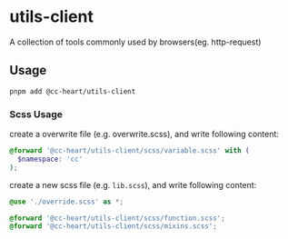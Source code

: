 # utils-client

A collection of tools commonly used by browsers(eg. http-request)

## Usage

```shell
pnpm add @cc-heart/utils-client
```

### Scss Usage

create a overwrite file (e.g. overwrite.scss), and write following content:

```scss
@forward '@cc-heart/utils-client/scss/variable.scss' with (
  $namespace: 'cc'
);
```

create a new scss file (e.g. `lib.scss`), and write following content:

```scss
@use './override.scss' as *;

@forward '@cc-heart/utils-client/scss/function.scss';
@forward '@cc-heart/utils-client/scss/mixins.scss';
```
